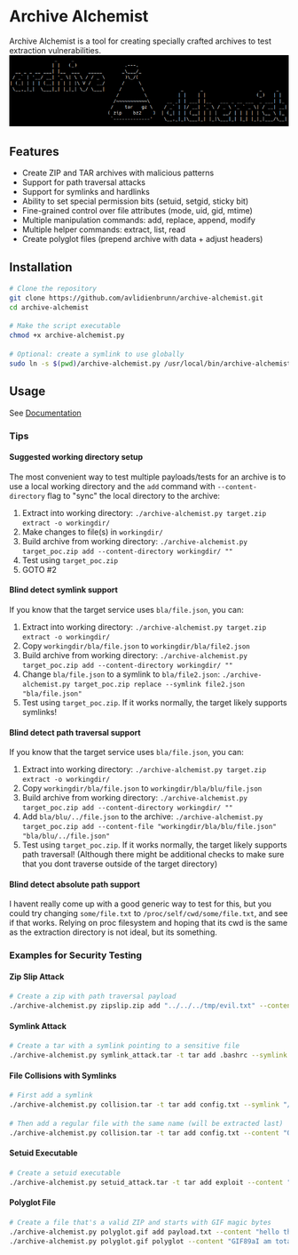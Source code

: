 # Archive Alchemist

Archive Alchemist is a tool for creating specially crafted archives to test extraction vulnerabilities.
![](art.png)
<!-- ASCII art by jgs from https://ascii.co.uk/art/science -->

## Features

- Create ZIP and TAR archives with malicious patterns
- Support for path traversal attacks
- Support for symlinks and hardlinks
- Ability to set special permission bits (setuid, setgid, sticky bit)
- Fine-grained control over file attributes (mode, uid, gid, mtime)
- Multiple manipulation commands: add, replace, append, modify
- Multiple helper commands: extract, list, read
- Create polyglot files (prepend archive with data + adjust headers)

## Installation

```bash
# Clone the repository
git clone https://github.com/avlidienbrunn/archive-alchemist.git
cd archive-alchemist

# Make the script executable
chmod +x archive-alchemist.py

# Optional: create a symlink to use globally
sudo ln -s $(pwd)/archive-alchemist.py /usr/local/bin/archive-alchemist
```

## Usage

See [Documentation](docs/index.md)


### Tips

#### Suggested working directory setup

The most convenient way to test multiple payloads/tests for an archive is to use a local working directory and the `add` command with `--content-directory` flag to "sync" the local directory to the archive:

1. Extract into working directory: `./archive-alchemist.py target.zip extract -o workingdir/`
2. Make changes to file(s) in `workingdir/`
3. Build archive from working directory: `./archive-alchemist.py target_poc.zip add --content-directory workingdir/ ""`
4. Test using `target_poc.zip`
5. GOTO #2

#### Blind detect symlink support

If you know that the target service uses `bla/file.json`, you can:
1. Extract into working directory: `./archive-alchemist.py target.zip extract -o workingdir/`
2. Copy `workingdir/bla/file.json` to `workingdir/bla/file2.json`
3. Build archive from working directory: `./archive-alchemist.py target_poc.zip add --content-directory workingdir/ ""`
4. Change `bla/file.json` to a symlink to `bla/file2.json`: `./archive-alchemist.py target_poc.zip replace --symlink file2.json "bla/file.json"`
5. Test using `target_poc.zip`. If it works normally, the target likely supports symlinks!

#### Blind detect path traversal support

If you know that the target service uses `bla/file.json`, you can:
1. Extract into working directory: `./archive-alchemist.py target.zip extract -o workingdir/`
2. Copy `workingdir/bla/file.json` to `workingdir/bla/blu/file.json`
3. Build archive from working directory: `./archive-alchemist.py target_poc.zip add --content-directory workingdir/ ""`
4. Add `bla/blu/../file.json` to the archive: `./archive-alchemist.py target_poc.zip add --content-file "workingdir/bla/blu/file.json" "bla/blu/../file.json"`
5. Test using `target_poc.zip`. If it works normally, the target likely supports path traversal! (Although there might be additional checks to make sure that you dont traverse outside of the target directory)

#### Blind detect absolute path support

I havent really come up with a good generic way to test for this, but you could try changing `some/file.txt` to `/proc/self/cwd/some/file.txt`, and see if that works. Relying on proc filesystem and hoping that its cwd is the same as the extraction directory is not ideal, but its something.

### Examples for Security Testing

#### Zip Slip Attack

```bash
# Create a zip with path traversal payload
./archive-alchemist.py zipslip.zip add "../../../tmp/evil.txt" --content "I escaped the extraction directory!"
```

#### Symlink Attack

```bash
# Create a tar with a symlink pointing to a sensitive file
./archive-alchemist.py symlink_attack.tar -t tar add .bashrc --symlink "/etc/passwd"
```

#### File Collisions with Symlinks

```bash
# First add a symlink
./archive-alchemist.py collision.tar -t tar add config.txt --symlink "/tmp/target.txt"

# Then add a regular file with the same name (will be extracted last)
./archive-alchemist.py collision.tar -t tar add config.txt --content "Overwrite after symlink is created"
```

#### Setuid Executable

```bash
# Create a setuid executable
./archive-alchemist.py setuid_attack.tar -t tar add exploit --content "#!/bin/sh\nwhoami" --mode 0755 --setuid --uid 0
```

#### Polyglot File

```bash
# Create a file that's a valid ZIP and starts with GIF magic bytes
./archive-alchemist.py polyglot.gif add payload.txt --content "hello there"
./archive-alchemist.py polyglot.gif polyglot --content "GIF89aI am totally a GIF file"
```